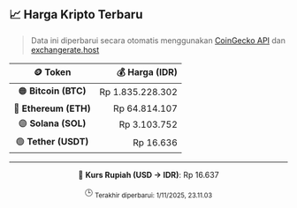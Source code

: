 

<!-- HARGA_KRIPTO -->
## 📈 Harga Kripto Terbaru

> Data ini diperbarui secara otomatis menggunakan [CoinGecko API](https://www.coingecko.com/) dan [exchangerate.host](https://exchangerate.host/)

<div align="center">

| 🪙 Token | 💰 Harga (IDR) |
|:------:|---------------:|
| 🟠 **Bitcoin (BTC)**   | Rp 1.835.228.302 |
| 🔵 **Ethereum (ETH)**  | Rp 64.814.107 |
| 🟣 **Solana (SOL)**    | Rp 3.103.752 |
| 🟢 **Tether (USDT)**   | Rp 16.636 |

---

💱 **Kurs Rupiah (USD → IDR)**: Rp 16.637

🕒 <sub>Terakhir diperbarui: 1/11/2025, 23.11.03</sub>

</div>
<!-- /HARGA_KRIPTO -->